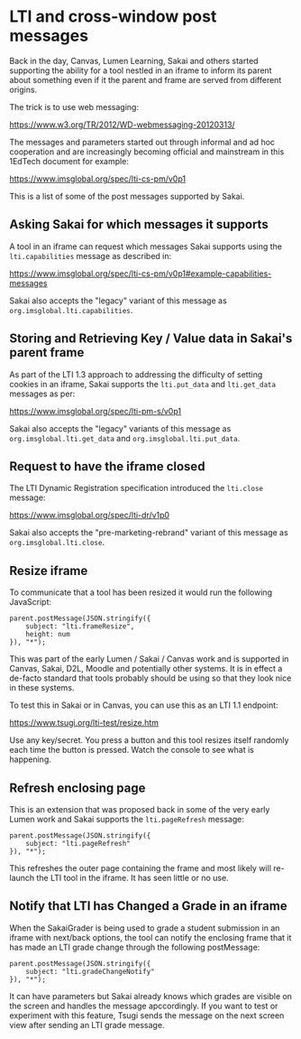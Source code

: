 LTI and cross-window post messages
==================================

Back in the day, Canvas, Lumen Learning, Sakai and others started
supporting the ability for a tool nestled in an iframe to inform
its parent about something even if it the parent and frame are
served from different origins.

The trick is to use web messaging:

https://www.w3.org/TR/2012/WD-webmessaging-20120313/

The messages and parameters started out through informal
and ad hoc cooperation and are increasingly becoming official
and mainstream in this 1EdTech document for example:

https://www.imsglobal.org/spec/lti-cs-pm/v0p1

This is a list of some of the post messages supported by Sakai.

Asking Sakai for which messages it supports
-------------------------------------------

A tool in an iframe can request which messages Sakai supports using
the `lti.capabilities` message as described in:

https://www.imsglobal.org/spec/lti-cs-pm/v0p1#example-capabilities-messages

Sakai also accepts the "legacy" variant of this message
as `org.imsglobal.lti.capabilities`.

Storing and Retrieving Key / Value data in Sakai's parent frame
---------------------------------------------------------------

As part of the LTI 1.3 approach to addressing the difficulty of setting cookies
in an iframe, Sakai supports the `lti.put_data` and `lti.get_data` messages as per:

https://www.imsglobal.org/spec/lti-pm-s/v0p1

Sakai also accepts the "legacy" variants of this message as `org.imsglobal.lti.get_data`
and `org.imsglobal.lti.put_data`.

Request to have the iframe closed
---------------------------------

The LTI Dynamic Registration specification introduced the `lti.close` message:

https://www.imsglobal.org/spec/lti-dr/v1p0

Sakai also accepts the "pre-marketing-rebrand" variant of this message
as `org.imsglobal.lti.close`.

Resize iframe
-------------

To communicate that a tool has been resized it would run the following JavaScript:

    parent.postMessage(JSON.stringify({
        subject: "lti.frameResize",
        height: num
    }), "*");

This was part of the early Lumen / Sakai / Canvas work and is supported in
Canvas, Sakai, D2L, Moodle and potentially other systems.  It is in effect
a de-facto standard that tools probably should be using so that they look nice
in these systems.

To test this in Sakai or in Canvas, you can use this as an LTI 1.1 endpoint:

https://www.tsugi.org/lti-test/resize.htm

Use any key/secret. You press a button and this tool resizes itself
randomly each time the button is pressed.  Watch the console
to see what is happening.

Refresh enclosing page
----------------------

This is an extension that was proposed back in some of the very early Lumen work
and Sakai supports the `lti.pageRefresh` message:

    parent.postMessage(JSON.stringify({
        subject: "lti.pageRefresh"
    }), "*");

This refreshes the outer page containing the frame and most likely will re-launch the LTI
tool in the iframe.  It has seen little or no use.

Notify that LTI has Changed a Grade in an iframe
------------------------------------------------

When the SakaiGrader is being used to grade a student submission in an iframe with next/back options,
the tool can notify the enclosing frame that it has made an LTI grade change through
the following postMessage:

    parent.postMessage(JSON.stringify({
        subject: "lti.gradeChangeNotify"
    }), "*");

It can have parameters but Sakai already knows which grades are visible on the screen and
handles the message apccordingly.  If you want to test or experiment with this feature,
Tsugi sends the message on the next screen view after sending an LTI grade message.



